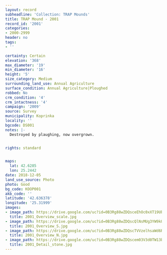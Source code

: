 ```yaml
---
layout: record
subheadline: 'Collection: TRAP Mounds'
title: TRAP Mound - 2001
record_id: '2001'
categories:
- 2000-2999
header: no
tags:
- ''

certainty: Certain
elevation: '368'
max_diameter: '19'
min_diameter: '16'
height: '5'
size_category: Medium
surrounding_land_use: Annual Agriculture
surface_condition: Annual Agriculture|Ploughed
robbed: No
crm_condition: '4'
crm_intactness: '4'
campaign: '2009'
source: Survey
municipality: Koprinka
locality: ''
bgcode: DS001
notes: |-
  Destroyed by plaughing, now overgrown.


rights: standard


maps:
  lat: 42.6285
  lon: 25.2442
date: 2018-12-05
land_use_source: Photo
photo: Good
bg_code: KOOP001
akb_code: ''
latitude: '42.636378'
longitude: '25.31999'
images:
- image_path: https://drive.google.com/uc?id=0B3Rg88wZDQsceEhOc0xXT19Ub0E
  title: 2001_Overview_scale.jpg
- image_path: https://drive.google.com/uc?id=0B3Rg88wZDQscQlNsMUg3YW9kUVU
  title: 2001_Overview_S.jpg
- image_path: https://drive.google.com/uc?id=0B3Rg88wZDQscTVVzelhsaWd6RzA
  title: 2001_Overview_N.jpg
- image_path: https://drive.google.com/uc?id=0B3Rg88wZDQscem03V3d0TW13bVE
  title: 2001_Detail_stone.jpg
---
```

